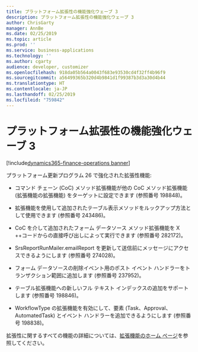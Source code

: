 ```yaml
---
title: プラットフォーム拡張性の機能強化ウェーブ 3
description: プラットフォーム拡張性の機能強化ウェーブ 3
author: ChrisGarty
manager: AnnBe
ms.date: 02/25/2019
ms.topic: article
ms.prod: ''
ms.service: business-applications
ms.technology: ''
ms.author: cgarty
audience: developer, customizer
ms.openlocfilehash: 918da05b564a0043f683e93530cd4f32ff4b96f9
ms.sourcegitcommit: a56499365b320d4b9841d1f99387b3d3a30d4b44
ms.translationtype: HT
ms.contentlocale: ja-JP
ms.lasthandoff: 02/25/2019
ms.locfileid: "759842"
---
```

# <a name="platform-extensibility-enhancements-wave-3"></a>プラットフォーム拡張性の機能強化ウェーブ 3
[!include[dynamics365-finance-operations banner](../includes/dynamics365-finance-operations.md)]

プラットフォーム更新プログラム 26 で強化された拡張性機能:

- コマンド チェーン (CoC) メソッド拡張機能が他の CoC メソッド拡張機能 (拡張機能の拡張機能) をターゲットに設定できます (参照番号 198848)。

- 拡張機能を使用して追加されたテーブル表示メソッドをルックアップ方法として使用できます (参照番号 243486)。

- CoC を介して追加されたフォーム データソース メソッド拡張機能を X ++コードからの直接呼び出しによって実行できます (参照番号 282172)。

- SrsReportRunMailer.emailReport を更新して送信前にメッセージにアクセスできるようにします (参照番号 274028)。

- フォーム データソースの削除イベント用のポスト イベント ハンドラーをトランザクション範囲に追加します (参照番号 237952)。

- テーブル拡張機能への新しいフル テキスト インデックスの追加をサポートします (参照番号 198846)。

- WorkflowType の拡張機能を有効にして、要素 (Task、Approval、AutomatedTask) とイベント ハンドラーを追加できるようにします (参照番号 198838)。

拡張性に関するすべての機能の詳細については、[拡張機能のホーム ページ](https://docs.microsoft.com/dynamics365/unified-operations/dev-itpro/extensibility/extensibility-home-page)を参照してください。
